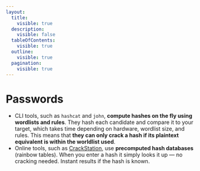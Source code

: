 ```yaml
---
layout:
  title:
    visible: true
  description:
    visible: false
  tableOfContents:
    visible: true
  outline:
    visible: true
  pagination:
    visible: true
---
```


# Passwords

* CLI tools, such as `hashcat` and `john`, **compute hashes on the fly using wordlists and rules**. They hash each candidate and compare it to your target, which takes time depending on hardware, wordlist size, and rules. This means that **they can only crack a hash if its plaintext equivalent is within the worldlist used**.
* Online tools, such as [CrackStation](https://crackstation.net/), use **precomputed hash databases** (rainbow tables). When you enter a hash it simply looks it up — no cracking needed. Instant results if the hash is known.
